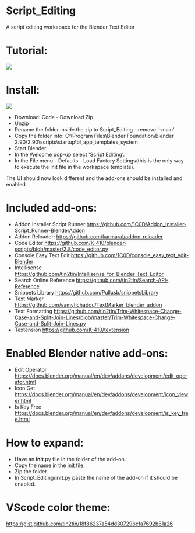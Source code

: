 # Script_Editing
A script editing workspace for the Blender Text Editor

# Tutorial:
[![](http://img.youtube.com/vi/dc2KgXyM0ko/0.jpg)](http://www.youtube.com/watch?v=dc2KgXyM0ko "")

# Install:
[![](http://img.youtube.com/vi/ufSyony6eRE/0.jpg)](http://www.youtube.com/watch?v=ufSyony6eRE "")
- Download: Code - Download Zip
- Unzip
- Rename the folder inside the zip to Script_Editing - remove '-main'
- Copy the folder into: C:\Program Files\Blender Foundation\Blender 2.90\2.90\scripts\startup\bl_app_templates_system
- Start Blender.
- In the Welcome pop-up select 'Script Editing'.
- In the File menu - Defaults - Load Factory Settings(this is the only way to execute the init file in the workspace template).

The UI should now look different and the add-ons should be installed and enabled.

# Included add-ons:
- Addon Installer Script Runner https://github.com/1C0D/Addon_Installer-Script_Runner-BlenderAddon
- Addon Reloader: https://github.com/karmaral/addon-reloader
- Code Editor https://github.com/K-410/blender-scripts/blob/master/2.8/code_editor.py
- Console Easy Text Edit https://github.com/1C0D/console_easy_text_edit-Blender
- Intellisense https://github.com/tin2tin/Intellisense_for_Blender_Text_Editor
- Search Online Reference https://github.com/tin2tin/Search-API-Reference
- Snippets Library https://github.com/Pullusb/snippetsLibrary
- Text Marker https://github.com/samytichadou/TextMarker_blender_addon
- Text Formatting https://github.com/tin2tin/Trim-Whitespace-Change-Case-and-Split-Join-Lines/blob/master/Trim-Whitespace-Change-Case-and-Split-Join-Lines.py
- Textension https://github.com/K-410/textension

# Enabled Blender native add-ons:
- Edit Operator https://docs.blender.org/manual/en/dev/addons/development/edit_operator.html
- Icon Get https://docs.blender.org/manual/en/dev/addons/development/icon_viewer.html
- Is Key Free https://docs.blender.org/manual/en/dev/addons/development/is_key_free.html

# How to expand:
- Have an __init__.py file in the folder of the add-on.
- Copy the name in the init file.
- Zip the folder.
- In Script_Editing/__init__.py paste the name of the add-on if it should be enabled.

# VScode color theme:
https://gist.github.com/tin2tin/18f86237a54dd307296cfa7692b81a26
